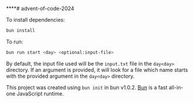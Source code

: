 \*\*\*\*# advent-of-code-2024

To install dependencies:

```bash
bun install
```

To run:

```bash
bun run start <day> <optional:input-file>
```

By default, the input file used will be the `input.txt` file in the `day<day>` directory. If an argument is provided, it will look for a file which name starts with the provided argument in the `day<day>` directory.

This project was created using `bun init` in bun v1.0.2. [Bun](https://bun.sh) is a fast all-in-one JavaScript runtime.
